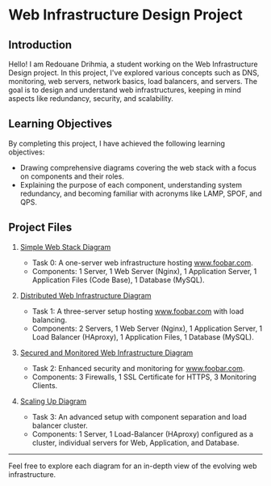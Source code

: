 # Web Infrastructure Design Project

## Introduction

Hello! I am Redouane Drihmia, a student working on the Web Infrastructure Design project. In this project, I've explored various concepts such as DNS, monitoring, web servers, network basics, load balancers, and servers. The goal is to design and understand web infrastructures, keeping in mind aspects like redundancy, security, and scalability.

## Learning Objectives

By completing this project, I have achieved the following learning objectives:

- Drawing comprehensive diagrams covering the web stack with a focus on components and their roles.
- Explaining the purpose of each component, understanding system redundancy, and becoming familiar with acronyms like LAMP, SPOF, and QPS.

## Project Files

1. [Simple Web Stack Diagram](./0-simple_web_stack.md)
   - Task 0: A one-server web infrastructure hosting www.foobar.com.
   - Components: 1 Server, 1 Web Server (Nginx), 1 Application Server, 1 Application Files (Code Base), 1 Database (MySQL).

2. [Distributed Web Infrastructure Diagram](./1-distributed_web_infrastructure.md)
   - Task 1: A three-server setup hosting www.foobar.com with load balancing.
   - Components: 2 Servers, 1 Web Server (Nginx), 1 Application Server, 1 Load Balancer (HAproxy), 1 Application Files, 1 Database (MySQL).

3. [Secured and Monitored Web Infrastructure Diagram](./2-secured_and_monitored_web_infrastructure.md)
   - Task 2: Enhanced security and monitoring for www.foobar.com.
   - Components: 3 Firewalls, 1 SSL Certificate for HTTPS, 3 Monitoring Clients.

4. [Scaling Up Diagram](./3-scale_up.md)
   - Task 3: An advanced setup with component separation and load balancer cluster.
   - Components: 1 Server, 1 Load-Balancer (HAproxy) configured as a cluster, individual servers for Web, Application, and Database.

---

Feel free to explore each diagram for an in-depth view of the evolving web infrastructure.

